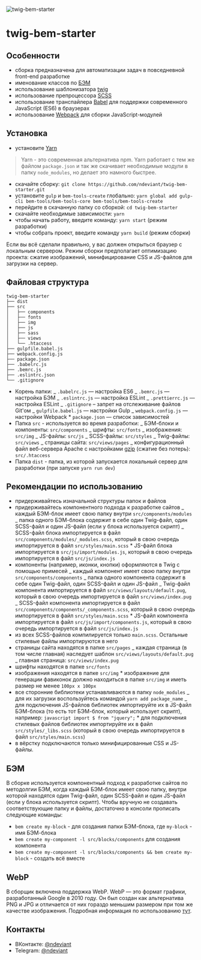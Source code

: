 ![twig-bem-starter](https://i.imgur.com/0AG0txq.png)

# twig-bem-starter

## Особенности

- сборка предназначена для автоматизации задач в повседневной front-end разработке
- именование классов по [БЭМ](https://ru.bem.info/)
- использование шаблонизатора [twig](https://mozilla.github.io/nunjucks/)
- использование препроцессора [SCSS](https://sass-lang.com/)
- использование транспайлера [Babel](https://babeljs.io/) для поддержки современного JavaScript (ES6) в браузерах
- использование [Webpack](https://webpack.js.org/) для сборки JavaScript-модулей

## Установка

- установите [Yarn](https://yarnpkg.com/en/docs/install)

> Yarn - это современная альтернатива npm. Yarn работает с тем же файлом `package.json` и так же скачивает необходимые модули в папку `node_modules`, но делает это намного быстрее.

- скачайте сборку: `git clone https://github.com/ndeviant/twig-bem-starter.git`
- установите `gulp` и `bem-tools-create` глобально: `yarn global add gulp-cli bem-tools/bem-tools-core bem-tools/bem-tools-create`
- перейдите в скачанную папку со сборкой: `cd twig-bem-starter`
- скачайте необходимые зависимости: `yarn`
- чтобы начать работу, введите команду: `yarn start` (режим разработки)
- чтобы собрать проект, введите команду `yarn build` (режим сборки)

Если вы всё сделали правильно, у вас должен открыться браузер с локальным сервером.
Режим сборки предполагает оптимизацию проекта: сжатие изображений, минифицирование CSS и JS-файлов для загрузки на сервер.

## Файловая структура

```
twig-bem-starter
├── dist
├── src
│   ├── components
│   ├── fonts
│   ├── img
│   ├── js
│   ├── sass
│   ├── views
│   └── .htaccess
├── gulpfile.babel.js
├── webpack.config.js
├── package.json
├── .babelrc.js
├── .bemrc.js
├── .eslintrc.json
└── .gitignore
```

- Корень папки:
  _ `.babelrc.js` — настройка ES6
  _ `.bemrc.js` — настройка БЭМ
  _ `.eslintrc.js` — настройка ESLint
  _ `.prettierrc.js` — настройка ESLint
  _ `.gitignore` – запрет на отслеживание файлов Git'ом
  _ `gulpfile.babel.js` — настройки Gulp
  \_ `webpack.config.js` — настройки Webpack \* `package.json` — список зависимостей
- Папка `src` - используется во время разработки:
  _ БЭМ-блоки и компоненты: `src/components`
  _ шрифты: `src/fonts`
  _ изображения: `src/img`
  _ JS-файлы: `src/js`
  _ SCSS-файлы: `src/styles`
  _ Twig-файлы: `src/views`
  _ страницы сайта: `src/views/pages`
  _ конфигурационный файл веб-сервера Apache с настройками [gzip](https://habr.com/ru/post/221849/) (сжатие без потерь): `src/.htaccess`
- Папка `dist` - папка, из которой запускается локальный сервер для разработки (при запуске `yarn run dev`)

## Рекомендации по использованию

- придерживайтесь изначальной структуры папок и файлов
- придерживайтесь компонентного подхода к разработке сайтов
  _ каждый БЭМ-блок имеет свою папку внутри `src/components/modules`
  _ папка одного БЭМ-блока содержит в себе один Twig-файл, один SCSS-файл и один JS-файл (если у блока используется скрипт)
  \_ SCSS-файл блока импортируется в файл `src/components/modules/_modules.scss`, который в свою очередь импортируется в файл `src/styles/main.scss` \* JS-файл блока импортируется в `src/js/import/modules.js`, который в свою очередь импортируется в файл `src/js/index.js`
- компоненты (например, иконки, кнопки) оформляются в Twig с помощью примесей
  _ каждый компонент имеет свою папку внутри `src/components/components`
  _ папка одного компонента содержит в себе один Twig-файл, один SCSS-файл и один JS-файл
  _ Twig-файл компонента импортируется в файл `src/views/layouts/default.pug`, который в свою очередь импортируется в файл `src/views/index.pug`
  _ SCSS-файл компонента импортируется в файл `src/components/components/_components.scss`, который в свою очередь импортируется в файл `src/styles/main.scss` \* JS-файл компонента импортируется в файл `src/js/import/components.js`, который в свою очередь импортируется в файл `src/js/index.js`
- из всех SCSS-файлов компилируется только `main.scss`. Остальные стилевые файлы импортируются в него
- страницы сайта находятся в папке `src/pages`
  _ каждая страница (в том числе главная) наследует шаблон `src/views/layouts/default.pug`
  _ главная страница: `src/views/index.pug`
- шрифты находятся в папке `src/fonts`
- изображения находятся в папке `src/img` \* изображение для генерации фавиконок должно находиться в папке `src/img` и иметь размер не менее `100px x 100px`
- все сторонние библиотеки устанавливаются в папку `node_modules`
  _ для их загрузки воспользуйтеcь командой `yarn add package_name`
  _ для подключения JS-файлов библиотек импортируйте их в JS-файл БЭМ-блока (то есть тот БЭМ-блок, который использует скрипт), например:
  `javascript import $ from "jquery";` \* для подключения стилевых файлов библиотек импортируйте их в файл `src/styles/_libs.scss` (который в свою очередь импортируется в файл
  `src/styles/main.scss`)
- в вёрстку подключаются только минифицированные CSS и JS-файлы.

## БЭМ

В сборке используется компонентный подход к разработке сайтов по методолгии БЭМ, когда каждый БЭМ-блок имеет свою папку, внутри которой находятся один Twig-файл, один SCSS-файл и
один JS-файл (если у блока используется скрипт). Чтобы вручную не создавать соответствующие папку и файлы, достаточно в консоли прописать следующие команды:

- `bem create my-block` - для создания папки БЭМ-блока, где `my-block` - имя БЭМ-блока
- `bem create my-component -l src/blocks/components` для создания компонента
- `bem create my-component -l src/blocks/components && bem create my-block` - создать всё вместе

## WebP 

В сборщик включена поддержка WebP. WebP — это формат графики, разработанный Google в 2010 году. Он был создан как альтернатива PNG и JPG и отличается от них гораздо меньшим размером при том же качестве изображения. Подробная информация по использованию [тут](https://vk.com/@vk_it-webp).

## Контакты

- ВКонтакте: [@ndeviant](https://vk.com/ndeviant)
- Telegram: [@ndeviant](https://t-do.ru/ndeviant)
